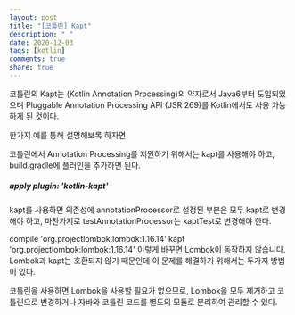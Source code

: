 ```yaml
---
layout: post
title: "[코틀린] Kapt"
description: " "
date: 2020-12-03
tags: [kotlin]
comments: true
share: true
---
```



코틀린의 Kapt는 (Kotlin Annotation Processing)의 약자로서
Java6부터 도입되었으며 Pluggable Annotation Processing API (JSR 269)를 Kotlin에서도 사용 가능하게 된 것이다.

한가지 예를 통해 설명해보록 하자면

코틀린에서 Annotation Processing를 지원하기 위해서는 kapt를 사용해야 하고, build.gradle에 플러인을 추가하면 된다.

##### apply plugin: 'kotlin-kapt'

kapt를 사용하면 의존성에 annotationProcessor로 설정된 부분은 모두 kapt로 변경해야 하고, 마찬가지로 testAnnotationProcessor는 kaptTest로 변경해야 한다.

compile 'org.projectlombok:lombok:1.16.14'
kapt 'org.projectlombok:lombok:1.16.14'
이렇게 바꾸면 Lombok이 동작하지 않습니다. Lombok과 kapt는 호환되지 않기 때문인데 이 문제를 해결하기 위해서는 두가지 방법이 있다.


코틀린을 사용하면 Lombok을 사용할 필요가 없으므로, Lombok을 모두 제거하고 코틀린으로 변경하거나 자바와 코틀린 코드를 별도의 모듈로 분리하여 관리할 수 있다.
